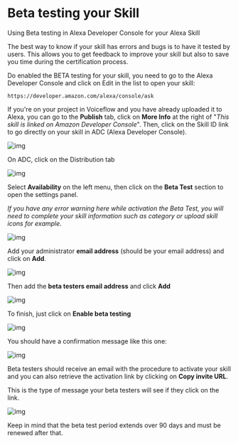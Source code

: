 # Beta testing your Skill

Using Beta testing in Alexa Developer Console for your Alexa Skill

The best way to know if your skill has errors and bugs is to have it tested by users. This allows you to get feedback to improve your skill but also to save you time during the certification process.

Do enabled the BETA testing for your skill, you need to go to the Alexa Developer Console and click on Edit in the list to open your skill:



```
https://developer.amazon.com/alexa/console/ask
```

If you're on your project in Voiceflow and you have already uploaded it to Alexa, you can go to the **Publish** tab, click on **More Info** at the right of "*This skill is linked on Amazon Developer Console*". Then, click on the Skill ID link to go directly on your skill in ADC (Alexa Developer Console).

![img](https://gblobscdn.gitbook.com/assets%2F-LgK_X2m6IAIYcINBjCj%2F-Lk-TJSt4mS4RswJV7nM%2F-Lk-VwrOdFjzo4nXliJ0%2Fimage.png?alt=media&token=a38aecd4-66b2-4aa5-a29e-b34cf8816834)

On ADC, click on the Distribution tab

![img](https://gblobscdn.gitbook.com/assets%2F-LgK_X2m6IAIYcINBjCj%2F-Lk-TJSt4mS4RswJV7nM%2F-Lk-Wkjl5vZKPBcrtUFl%2Fimage.png?alt=media&token=b86aaa46-cc56-4b15-8a7d-a9a256fc3de0)

Select **Availability** on the left menu, then click on the **Beta Test** section to open the settings panel.

*If you have any error warning here while activation the Beta Test, you will need to complete your skill information such as category or upload skill icons for example.*

![img](https://gblobscdn.gitbook.com/assets%2F-LgK_X2m6IAIYcINBjCj%2F-Lk-TJSt4mS4RswJV7nM%2F-Lk-ZqxijY7IMC79iEai%2Fimage.png?alt=media&token=eeeee4de-3b47-4a46-ae25-8204559bbda7)

Add your administrator **email address** (should be your email address) and click on **Add**.

![img](https://gblobscdn.gitbook.com/assets%2F-LgK_X2m6IAIYcINBjCj%2F-Lk-TJSt4mS4RswJV7nM%2F-Lk-bg5b28vzEi2kQkCN%2Fimage.png?alt=media&token=d8b2e0d9-3f4e-4a07-b074-a9718720b614)

Then add the **beta testers email address** and click **Add**

![img](https://gblobscdn.gitbook.com/assets%2F-LgK_X2m6IAIYcINBjCj%2F-Lk-TJSt4mS4RswJV7nM%2F-Lk-c1mPLVvvUsR1u7K8%2Fimage.png?alt=media&token=5f10d907-0530-49a5-8e2b-7a58cdf46d9c)

To finish, just click on **Enable beta testing**

![img](https://gblobscdn.gitbook.com/assets%2F-LgK_X2m6IAIYcINBjCj%2F-Lk-TJSt4mS4RswJV7nM%2F-Lk-cXisHx5RfI1FrPkt%2FImage%202019-07-17%20at%205.50.24%20PM.png?alt=media&token=08eeb81e-ca71-475f-ab58-0fdfc49826a0)

You should have a confirmation message like this one:

![img](https://gblobscdn.gitbook.com/assets%2F-LgK_X2m6IAIYcINBjCj%2F-Lk-TJSt4mS4RswJV7nM%2F-Lk-cilBD7WIKx8ZpWq6%2FImage%202019-07-17%20at%205.51.07%20PM.png?alt=media&token=2b7cb815-7c40-4c70-a732-2dbe037d4c0c)

Beta testers should receive an email with the procedure to activate your skill and you can also retrieve the activation link by clicking on **Copy invite URL**.

This is the type of message your beta testers will see if they click on the link.

![img](https://gblobscdn.gitbook.com/assets%2F-LgK_X2m6IAIYcINBjCj%2F-Lk-TJSt4mS4RswJV7nM%2F-Lk-d_dTw8Cue172UxPg%2FImage%202019-07-17%20at%205.54.42%20PM.png?alt=media&token=67198636-0b5c-45e1-8748-34a5f0f5352b)



Keep in mind that the beta test period extends over 90 days and must be renewed after that.